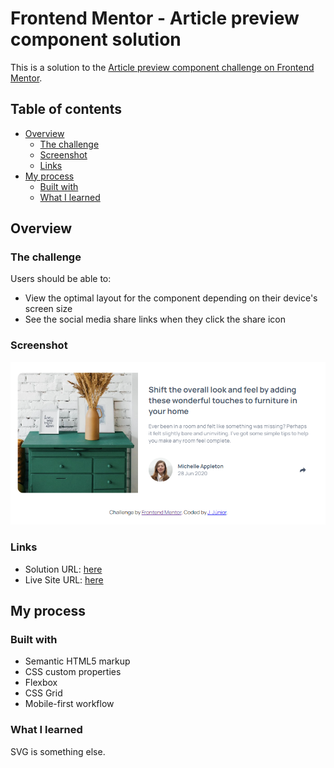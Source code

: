 # Frontend Mentor - Article preview component solution

This is a solution to the [Article preview component challenge on Frontend Mentor](https://www.frontendmentor.io/challenges/article-preview-component-dYBN_pYFT).

## Table of contents

- [Overview](#overview)
  - [The challenge](#the-challenge)
  - [Screenshot](#screenshot)
  - [Links](#links)
- [My process](#my-process)
  - [Built with](#built-with)
  - [What I learned](#what-i-learned)

## Overview

### The challenge

Users should be able to:

- View the optimal layout for the component depending on their device's screen size
- See the social media share links when they click the share icon

### Screenshot

![](./images/scrshot.png)

### Links

- Solution URL: [here](https://github.com/jjuniorbrasil/vessel/tree/main/Frontend%20Mentor/article-preview-component-master)
- Live Site URL: [here](https://jjuniorbrasil.github.io/vessel/Frontend%20Mentor/article-preview-component-master/index.html)

## My process

### Built with

- Semantic HTML5 markup
- CSS custom properties
- Flexbox
- CSS Grid
- Mobile-first workflow

### What I learned

SVG is something else.